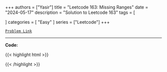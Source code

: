 
+++
authors = ["Yasir"]
title = "Leetcode 163: Missing Ranges"
date = "2024-05-17"
description = "Solution to Leetcode 163"
tags = [
    
]
categories = [
    "Easy"
]
series = ["Leetcode"]
+++



[`Problem Link`](https://leetcode.com/problems/missing-ranges/description/)

---

**Code:**

{{< highlight html >}}

{{< /highlight >}}

